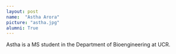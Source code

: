 ```yaml
---
layout: post
name:  "Astha Arora"
picture: "astha.jpg"
alumni: True
---
```

Astha is a MS student in the Department of Bioengineering at UCR.
<br>

<br>

<br>


<br>